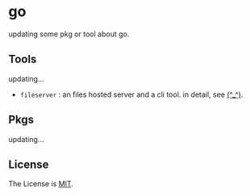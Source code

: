 # go

updating some pkg or tool about go.

## Tools

updating...

- `fileserver` : an files hosted server and a cli tool. in detail, see [(^_^)](./fileserver/README.md).

## Pkgs

updating...

## License

The License is [MIT](LICENSE).